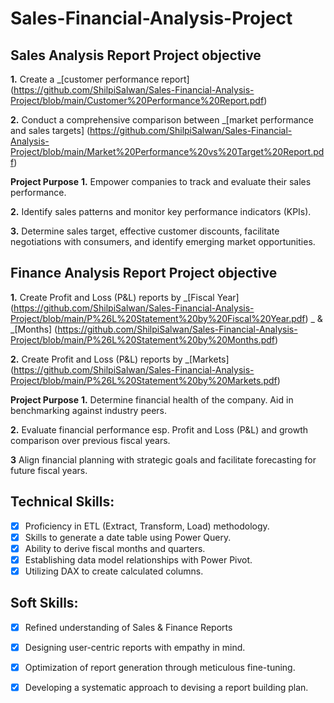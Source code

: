 # Sales-Financial-Analysis-Project


## Sales Analysis Report **Project objective** 

**1.** Create a _[customer performance report]
(https://github.com/ShilpiSalwan/Sales-Financial-Analysis-Project/blob/main/Customer%20Performance%20Report.pdf)

**2.** Conduct a comprehensive comparison between _[market performance and sales targets]
(https://github.com/ShilpiSalwan/Sales-Financial-Analysis-Project/blob/main/Market%20Performance%20vs%20Target%20Report.pdf)


**Project Purpose**
**1.** Empower companies to track and evaluate their sales performance.

**2.** Identify sales patterns and monitor key performance indicators (KPIs).

**3.** Determine sales target, effective customer discounts, facilitate negotiations with consumers, and identify emerging market opportunities.

## Finance Analysis Report **Project objective** 

**1.** Create Profit and Loss (P&L) reports by _[Fiscal Year]
(https://github.com/ShilpiSalwan/Sales-Financial-Analysis-Project/blob/main/P%26L%20Statement%20by%20Fiscal%20Year.pdf)
 _ & _[Months]
(https://github.com/ShilpiSalwan/Sales-Financial-Analysis-Project/blob/main/P%26L%20Statement%20by%20Months.pdf)

**2.** Create Profit and Loss (P&L) reports by _[Markets]
(https://github.com/ShilpiSalwan/Sales-Financial-Analysis-Project/blob/main/P%26L%20Statement%20by%20Markets.pdf)


**Project Purpose**
**1.** Determine financial health of the company. Aid in benchmarking against industry peers.

**2.** Evaluate financial performance esp. Profit and Loss (P&L) and growth comparison over previous fiscal years.

**3** Align financial planning with strategic goals and facilitate forecasting for future fiscal years.

## Technical Skills:
- [x]	Proficiency in ETL (Extract, Transform, Load) methodology.
- [x]	Skills to generate a date table using Power Query.
- [x]	Ability to derive fiscal months and quarters.
- [x]	Establishing data model relationships with Power Pivot.
- [x]	Utilizing DAX to create calculated columns.

## Soft Skills:
- [x]	Refined understanding of Sales & Finance Reports
- [x]	Designing user-centric reports with empathy in mind.
- [x]	Optimization of report generation through meticulous fine-tuning.
- [x]	Developing a systematic approach to devising a report building plan.

